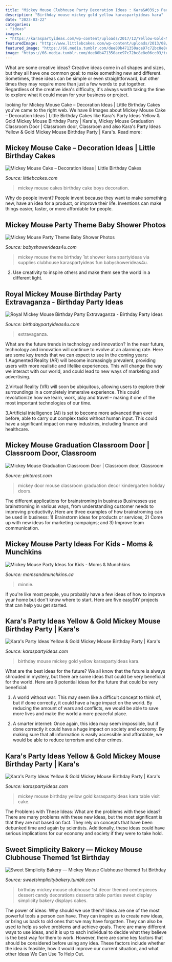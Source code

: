 ```yaml
---
title: "Mickey Mouse Clubhouse Party Decoration Ideas : Kara&#039;s Party Ideas Yellow &amp; Gold Mickey Mouse Birthday Party"
description: "Birthday mouse mickey gold yellow karaspartyideas kara"
date: "2023-03-22"
categories:
- "ideas"
images:
- "https://karaspartyideas.com/wp-content/uploads/2017/12/Yellow-Gold-Mickey-Mouse-Birthday-Party-via-Karas-Party-Ideas-KarasPartyIdeas.com2_.jpg"
featuredImage: "http://www.littlebcakes.com/wp-content/uploads/2013/08/Mickey-Mouse-Birthday-Cakes-For-Boys.jpg"
featured_image: "https://66.media.tumblr.com/dee80b471350ace97c72bc8e8e06cc03/tumblr_n7sju7sF4W1ty8ibio8_r1_1280.jpg"
image: "https://66.media.tumblr.com/dee80b471350ace97c72bc8e8e06cc03/tumblr_n7sju7sF4W1ty8ibio8_r1_1280.jpg"
---
```



What are some creative ideas?
Creative ideas come in all shapes and sizes, but they all have one common goal: to make something new and different. Sometimes, these ideas can be simple or even straightforward, but other times they may require more than just a few words to put together. Regardless of the creative idea's difficulty, it's always worth taking the time to explore what it could mean for your business or project.

	

		
looking for Mickey Mouse Cake – Decoration Ideas | Little Birthday Cakes you've came to the right web. We have 8 Images about Mickey Mouse Cake – Decoration Ideas | Little Birthday Cakes like Kara&#039;s Party Ideas Yellow &amp; Gold Mickey Mouse Birthday Party | Kara&#039;s, Mickey Mouse Graduation Classroom Door | Classroom door, Classroom and also Kara&#039;s Party Ideas Yellow &amp; Gold Mickey Mouse Birthday Party | Kara&#039;s. Read more:
		
    
## Mickey Mouse Cake – Decoration Ideas | Little Birthday Cakes

<img loading=lazy src="http://www.littlebcakes.com/wp-content/uploads/2013/08/Mickey-Mouse-Birthday-Cakes-For-Boys.jpg" onerror="this.onerror=null;this.src='https://tse2.mm.bing.net/th?id=OIP.hbV-Q4n4n7c0lAYamRJHIgHaLG&amp;pid=15.1';" alt="Mickey Mouse Cake – Decoration Ideas | Little Birthday Cakes">

_Source: littlebcakes.com_

>mickey mouse cakes birthday cake boys decoration. 

	

Why do people invent?
People invent because they want to make something new, have an idea for a product, or improve their life. Inventions can make things easier, faster, or more affordable for people.

    
## Mickey Mouse Party Theme Baby Shower Photos

<img loading=lazy src="https://babyshowerideas4u.com/wp-content/uploads/2014/01/23.jpg" onerror="this.onerror=null;this.src='https://tse2.mm.bing.net/th?id=OIP.KXwDXspXG1jmkBMLHOP5QgHaLI&amp;pid=15.1';" alt="Mickey Mouse Party Theme Baby Shower Photos">

_Source: babyshowerideas4u.com_

>mickey mouse theme birthday 1st shower kara spartyideas via supplies clubhouse karaspartyideas fun babyshowerideas4u. 

	

2. Use creativity to inspire others and make them see the world in a different light.

    
## Royal Mickey Mouse Birthday Party Extravaganza - Birthday Party Ideas

<img loading=lazy src="https://www.birthdaypartyideas4u.com/wp-content/uploads/2017/06/Royal-Mickey-Mouse-Birthday-Party-Extravaganza-Stuffed-Toys-600x791.jpeg" onerror="this.onerror=null;this.src='https://tse4.mm.bing.net/th?id=OIP.17xgpZEH0tsTHy9cc05htwHaJw&amp;pid=15.1';" alt="Royal Mickey Mouse Birthday Party Extravaganza - Birthday Party Ideas">

_Source: birthdaypartyideas4u.com_

>extravaganza. 

	

What are the future trends in technology and innovation?
In the near future, technology and innovation will continue to evolve at an alarming rate. Here are some key trends that we can expect to see in the coming years:
1.Augmented Reality (AR) will become increasingly prevalent, providing users with more realistic and lifelike experiences. This will change the way we interact with our world, and could lead to new ways of marketing and advertising.

2.Virtual Reality (VR) will soon be ubiquitous, allowing users to explore their surroundings in a completely immersive experience. This could revolutionize how we learn, work, play and travel – making it one of the most important technologies of our time.

3.Artificial intelligence (AI) is set to become more advanced than ever before, able to carry out complex tasks without human input. This could have a significant impact on many industries, including finance and healthcare.

    
## Mickey Mouse Graduation Classroom Door | Classroom Door, Classroom

<img loading=lazy src="https://i.pinimg.com/736x/24/79/78/2479789d6a6c8c5fc1de57fbf13aab2a--mickey-mouse-mice.jpg" onerror="this.onerror=null;this.src='https://tse2.mm.bing.net/th?id=OIP.9ZjZTgNOTXiBPW1OP2R0VAHaJ3&amp;pid=15.1';" alt="Mickey Mouse Graduation Classroom Door | Classroom door, Classroom">

_Source: pinterest.com_

>mickey door mouse classroom graduation decor kindergarten holiday doors. 

	

The different applications for brainstroming in business
Businesses use brainstroming in various ways, from understanding customer needs to improving productivity. Here are three examples of how brainstroming can be used in business: 1) Brainstorm ideas for products or services; 2) Come up with new ideas for marketing campaigns; and 3) Improve team communication.

    
## Mickey Mouse Party Ideas For Kids - Moms &amp; Munchkins

<img loading=lazy src="https://www.momsandmunchkins.ca/wp-content/uploads/2013/01/mickey-mouse-party-table-8-m.jpg" onerror="this.onerror=null;this.src='https://tse4.mm.bing.net/th?id=OIP.ctOWDxJbBdMAKtNjaHaFIgHaLH&amp;pid=15.1';" alt="Mickey Mouse Party Ideas for Kids - Moms &amp; Munchkins">

_Source: momsandmunchkins.ca_

>minnie. 

	

If you're like most people, you probably have a few ideas of how to improve your home but don't know where to start. Here are five easyDIY projects that can help you get started.

    
## Kara&#039;s Party Ideas Yellow &amp; Gold Mickey Mouse Birthday Party | Kara&#039;s

<img loading=lazy src="https://karaspartyideas.com/wp-content/uploads/2017/12/Yellow-Gold-Mickey-Mouse-Birthday-Party-via-Karas-Party-Ideas-KarasPartyIdeas.com2_.jpg" onerror="this.onerror=null;this.src='https://tse2.mm.bing.net/th?id=OIP.T9kCsoq_TLN8EdZbGv6qJQHaLm&amp;pid=15.1';" alt="Kara&#039;s Party Ideas Yellow &amp; Gold Mickey Mouse Birthday Party | Kara&#039;s">

_Source: karaspartyideas.com_

>birthday mouse mickey gold yellow karaspartyideas kara. 

	

What are the best ideas for the future?
We all know that the future is always shrouded in mystery, but there are some ideas that could be very beneficial for the world. Here are 8 potential ideas for the future that could be very beneficial:
1. A world without war: This may seem like a difficult concept to think of, but if done correctly, it could have a huge impact on the world. By reducing the amount of wars and conflicts, we would be able to save more lives and make the world a more peaceful place.

2. A smarter internet: Once again, this idea may seem impossible, but if done correctly it could have a huge impact on society and economy. By making sure that all information is easily accessible and affordable, we would be able to reduce terrorism and other crimes.


    
## Kara&#039;s Party Ideas Yellow &amp; Gold Mickey Mouse Birthday Party | Kara&#039;s

<img loading=lazy src="https://karaspartyideas.com/wp-content/uploads/2017/12/Yellow-Gold-Mickey-Mouse-Birthday-Party-via-Karas-Party-Ideas-KarasPartyIdeas.com25.jpg" onerror="this.onerror=null;this.src='https://tse2.mm.bing.net/th?id=OIP.EuyZDGiRdPW1mqwlgyJpmwHaLc&amp;pid=15.1';" alt="Kara&#039;s Party Ideas Yellow &amp; Gold Mickey Mouse Birthday Party | Kara&#039;s">

_Source: karaspartyideas.com_

>mickey mouse birthday yellow gold karaspartyideas kara table visit cake. 

	

The Problems with These Ideas: What are the problems with these ideas?
There are many problems with these new ideas, but the most significant is that they are not based on fact. They rely on concepts that have been debunked time and again by scientists. Additionally, these ideas could have serious implications for our economy and society if they were to take hold.

    
## Sweet Simplicity Bakery — Mickey Mouse Clubhouse Themed 1st Birthday

<img loading=lazy src="https://66.media.tumblr.com/dee80b471350ace97c72bc8e8e06cc03/tumblr_n7sju7sF4W1ty8ibio8_r1_1280.jpg" onerror="this.onerror=null;this.src='https://tse4.mm.bing.net/th?id=OIP.uvlIfQ-WwiFnPXC8LQfjcgHaLL&amp;pid=15.1';" alt="Sweet Simplicity Bakery — Mickey Mouse Clubhouse themed 1st Birthday">

_Source: sweetsimplicitybakery.tumblr.com_

>birthday mickey mouse clubhouse 1st decor themed centerpieces dessert candy decorations desserts table parties sweet display simplicity bakery displays cakes. 

	

The power of ideas: Why should we use them?
Ideas are one of the most powerful tools a person can have. They can inspire us to create new ideas, or bring us back to old ones that we may have forgotten. They can also be used to help us solve problems and achieve goals. There are many different ways to use ideas, and it is up to each individual to decide what they believe is the best way for them to work. However, there are some key factors that should be considered before using any idea. These factors include whether the idea is feasible, how it would improve our current situation, and what other Ideas We Can Use To Help Out.

